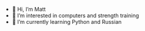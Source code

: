 - 👋 Hi, I’m Matt
- 👀 I’m interested in computers and strength training
- 🌱 I’m currently learning Python and Russian
<!-- - 💞️ I’m looking to collaborate on ...
- 📫 How to reach me ... -->
